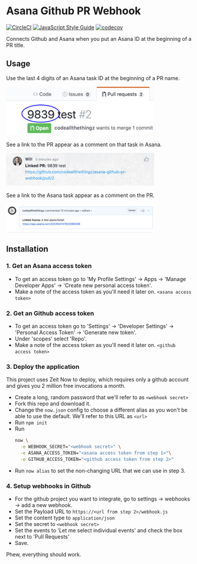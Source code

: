 # Asana Github PR Webhook

[![CircleCI](https://circleci.com/gh/codeallthethingz/asana-github-pr-webhook/tree/master.svg?style=svg)](https://circleci.com/gh/codeallthethingz/asana-github-pr-webhook/tree/master)
[![JavaScript Style Guide](https://img.shields.io/badge/code_style-standard-brightgreen.svg)](https://standardjs.com)
[![codecov](https://codecov.io/gh/codeallthethingz/asana-github-pr-webhook/branch/master/graph/badge.svg)](https://codecov.io/gh/codeallthethingz/asana-github-pr-webhook)

Connects Github and Asana when you put an Asana ID at the beginning of a PR title.

## Usage

Use the last 4 digits of an Asana task ID at the beginning of a PR name.

<kbd><img src="img/screen1.png" width="400px"></kbd>

See a link to the PR appear as a comment on that task in Asana.

<kbd><img src="img/screen2.png" width="400px"><kbd>

See a link to the Asana task appear as a comment on the PR.

<kbd><img src="img/screen3.png" width="400px"></kbd>

## Installation

### 1. Get an Asana access token

- To get an access token go to 'My Profile Settings' -> Apps -> 'Manage Developer Apps' -> 'Create new personal access token'.
- Make a note of the access token as you'll need it later on. `<asana access token>`

### 2. Get an Github access token

- To get an access token go to 'Settings' -> 'Developer Settings' -> 'Personal Access Token' -> 'Generate new token'.
- Under 'scopes' select 'Repo'.
- Make a note of the access token as you'll need it later on. `<github access token>`

### 3. Deploy the application

This project uses Zeit Now to deploy, which requires only a github account and gives you 2 million free invocations a month.

- Create a long, random password that we'll refer to as `<webhook secret>`
- Fork this repo and download it.
- Change the `now.json` config to choose a different alias as you won't be able to use the default.  We'll refer to this URL as `<url>`
- Run `npm init`
- Run 
    ```bash
    now \
      -e WEBHOOK_SECRET="<webhook secret>" \
      -e ASANA_ACCESS_TOKEN="<asana access token from step 1>"\
      -e GITHUB_ACCESS_TOKEN="<github access token from step 2>"
    ```
- Run `now alias` to set the non-changing URL that we can use in step 3.

### 4. Setup webhooks in Github

- For the github project you want to integrate, go to settings -> webhooks -> add a new webhook.
- Set the Payload URL to `https://<url from step 2>/webhook.js`
- Set the content type to `application/json`
- Set the secret to `<webhook secret>`
- Set the events to 'Let me select individual events' and check the box next to 'Pull Requests'
- Save.

Phew, everything should work.
